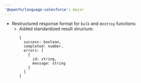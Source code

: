 ```yaml
---
'@openfn/language-salesforce': major
---
```


- Restructured response format for `bulk` and `destroy` functions:
  - Added standardized result structure:
    ```
    {
      success: boolean,
      completed: number,
      errors: [
        {
          id: string,
          message: string
        }
      ]
    }
    ```

